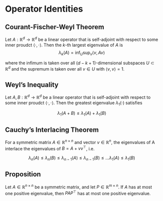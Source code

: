 # Operator Identities

## Courant-Fischer-Weyl Theorem

Let $A:\mathbb{R}^d\to \mathbb{R}^d$ be a linear operator that is self-adjoint with respect 
to some inner proudct $\langle\cdot,\cdot\rangle$. Then the $k$-th largest eigenvalue of 
$A$ is 
$$
    \lambda_k(A)=\inf_U \sup_v\langle v,Av\rangle
$$

where the infimum is taken over all $(d-k+1)$-dimensional subspaces $U\subset\mathbb{R}^d$
and the supremum is taken over all $v\in U$ with $\langle v,v\rangle=1$.

## Weyl’s Inequality

Let $A, B:\mathbb{R}^d\to \mathbb{R}^d$ be a linear operator that is self-adjoint with respect 
to some inner proudct $\langle\cdot,\cdot\rangle$. Then the greatest eigenvalue $\lambda_1(\cdot)$ satisfies 

$$
\lambda_1(A+B)\leq \lambda_1(A) + \lambda_1(B)
$$

## Cauchy’s Interlacing Theorem 

For a symmetric matrix $A\in\mathbb{R}^{n\times n}$ and vector $v\in\mathbb{R}^n$, the eigenvalues of A interlace the eigenvalues of $B=A+ vv^\top$, i.e.

$$
\lambda_n(A) \leq \lambda_n(B) \leq  \lambda_{n-1}(A) \leq \lambda_{n-1}(B) \leq \dots \lambda_{1}(A) \leq \lambda_{1}(B)
$$

## Proposition

Let $A\in\mathbb{R}^{n\times n}$ be a symmetric matrix, and let $P\in\mathbb{R}^{m\times n}$.
If $A$ has at most one positive eigenvalue, then $PAP^\top$ has at most one positive eigenvalue.